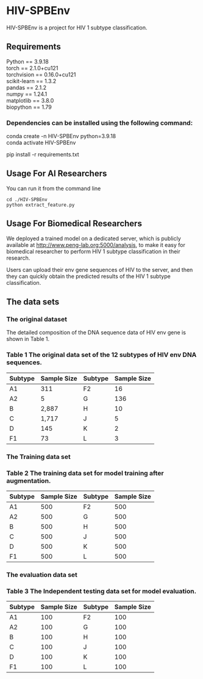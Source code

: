 # HIV-SPBEnv  
HIV-SPBEnv is a project for HIV 1 subtype classification.  
## Requirements
Python == 3.9.18    
torch == 2.1.0+cu121  
torchvision ==  0.16.0+cu121  
scikit-learn == 1.3.2  
pandas == 2.1.2  
numpy == 1.24.1  
matplotlib == 3.8.0  
biopython == 1.79  

### Dependencies can be installed using the following command:
conda create -n HIV-SPBEnv python=3.9.18  
conda activate HIV-SPBEnv  

pip install -r requirements.txt  

## Usage For AI Researchers
You can run it from the command line  

    cd ./HIV-SPBEnv  
    python extract_feature.py  

## Usage For Biomedical Researchers
We deployed a trained model on a dedicated server, which is publicly available at http://www.peng-lab.org:5000/analysis, to make it easy for biomedical researcher to perform HIV 1 subtype classification in their research.

Users can upload their env gene sequences of HIV to the server, and then they can quickly obtain the predicted results of the HIV 1 subtype classification.  
## The data sets
### The original dataset
The detailed composition of the DNA sequence data of HIV env gene is shown in Table 1.  
### Table 1 The original data set of the 12 subtypes of HIV env DNA sequences.
| Subtype |Sample Size | Subtype |Sample Size |
|-------|---------|-------|---------|
| A1 | 311 | F2 |16 |
| A2 | 5 | G |136 |
| B | 2,887 | H |10 |
| C | 1,717 | J |5 |
| D | 145 | K |2|
| F1 | 73 | L |3 |
### The Training data set
### Table 2 The training data set for model training after augmentation.
| Subtype |Sample Size | Subtype |Sample Size |
|-------|---------|-------|---------|
| A1 | 500 | F2 |500 |
| A2 | 500 | G |500 |
| B | 500 | H |500 |
| C | 500 | J |500 |
| D | 500 | K |500|
| F1 | 500 | L |500 |
### The evaluation data set
### Table 3 The Independent testing data set for model evaluation.
| Subtype |Sample Size | Subtype |Sample Size |
|-------|---------|-------|---------|
| A1 | 100 | F2 |100 |
| A2 | 100 | G |100 |
| B | 100 | H |100 |
| C | 100 | J |100 |
| D | 100 | K |100|
| F1 | 100 | L |100 |


